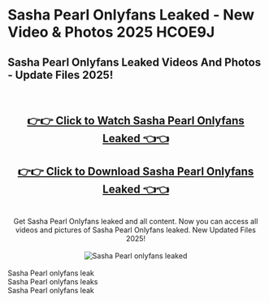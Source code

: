 # Sasha Pearl Onlyfans Leaked - New Video & Photos 2025 HCOE9J

<h2>Sasha Pearl Onlyfans Leaked Videos And Photos - Update Files 2025!</h2>
<br>
<div align="center">
<h2><a href="https://ulove.online/aps_404" rel="nofollow">👉👉 Click to Watch Sasha Pearl Onlyfans Leaked 👈👈</a></h2>
<h2><a href="https://ulove.online/aps_404" rel="nofollow">👉👉 Click to Download Sasha Pearl Onlyfans Leaked 👈👈</a></h2>
<br>
Get Sasha Pearl Onlyfans leaked and all content. Now you can access all videos and pictures of Sasha Pearl Onlyfans leaked. New Updated Files 2025!
<br>
<br>
<a href="https://ulove.online/aps_404" rel="nofollow" data-target="animated-image.originalLink"><img src="https://i.imgur.com/dJHk4Zq.gif)" alt="Sasha Pearl onlyfans leaked" style="max-width: 100%; display: inline-block;" data-target="animated-image.originalImage"></a>
</div>
<br>
Sasha Pearl onlyfans leak<br>
Sasha Pearl onlyfans leaks<br>
Sasha Pearl onlyfans leak